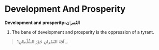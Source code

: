 Development And Prosperity
==========================

**Development and prosperity-العُمران**

1. The bane of development and prosperity is the oppression of a tyrant.

> 1ـ آفَةُ العُمْرانِ جَوْرُ السُّلْطانِ.



